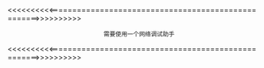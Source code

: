 <<<<<<<<<<====================================================>>>>>>>>>>

                               需要使用一个网络调试助手
                                
<<<<<<<<<<====================================================>>>>>>>>>>
